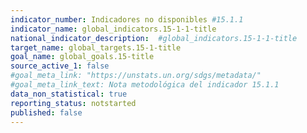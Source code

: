 ```yaml
---
indicator_number: Indicadores no disponibles #15.1.1
indicator_name: global_indicators.15-1-1-title
national_indicator_description:  #global_indicators.15-1-1-title
target_name: global_targets.15-1-title
goal_name: global_goals.15-title
source_active_1: false
#goal_meta_link: "https://unstats.un.org/sdgs/metadata/"
#goal_meta_link_text: Nota metodológica del indicador 15.1.1
data_non_statistical: true
reporting_status: notstarted
published: false
---
```


